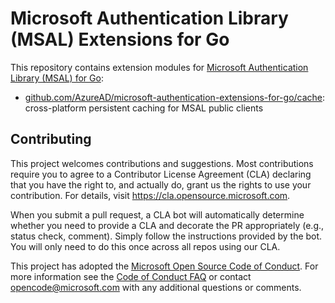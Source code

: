 # Microsoft Authentication Library (MSAL) Extensions for Go

This repository contains extension modules for [Microsoft Authentication Library (MSAL) for Go](https://github.com/AzureAD/microsoft-authentication-library-for-go):
  - [github.com/AzureAD/microsoft-authentication-extensions-for-go/cache](https://github.com/AzureAD/microsoft-authentication-extensions-for-go/tree/dev/cache): cross-platform persistent caching for MSAL public clients

## Contributing

This project welcomes contributions and suggestions.  Most contributions require you to agree to a
Contributor License Agreement (CLA) declaring that you have the right to, and actually do, grant us
the rights to use your contribution. For details, visit https://cla.opensource.microsoft.com.

When you submit a pull request, a CLA bot will automatically determine whether you need to provide
a CLA and decorate the PR appropriately (e.g., status check, comment). Simply follow the instructions
provided by the bot. You will only need to do this once across all repos using our CLA.

This project has adopted the [Microsoft Open Source Code of Conduct](https://opensource.microsoft.com/codeofconduct/).
For more information see the [Code of Conduct FAQ](https://opensource.microsoft.com/codeofconduct/faq/) or
contact [opencode@microsoft.com](mailto:opencode@microsoft.com) with any additional questions or comments.
